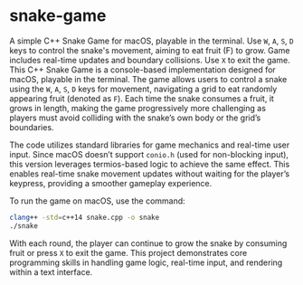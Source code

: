 # snake-game
A simple C++ Snake Game for macOS, playable in the terminal. Use `W`, `A`, `S`, `D` keys to control the snake's movement, aiming to eat fruit (F) to grow. Game includes real-time updates and boundary collisions. Use `X` to exit the game.
This C++ Snake Game is a console-based implementation designed for macOS, playable in the terminal. The game allows users to control a snake using the `W`, `A`, `S`, `D` keys for movement, navigating a grid to eat randomly appearing fruit (denoted as `F`). Each time the snake consumes a fruit, it grows in length, making the game progressively more challenging as players must avoid colliding with the snake’s own body or the grid’s boundaries.

The code utilizes standard libraries for game mechanics and real-time user input. Since macOS doesn’t support `conio.h` (used for non-blocking input), this version leverages termios-based logic to achieve the same effect. This enables real-time snake movement updates without waiting for the player’s keypress, providing a smoother gameplay experience.

To run the game on macOS, use the command:
```bash
clang++ -std=c++14 snake.cpp -o snake
./snake
```

With each round, the player can continue to grow the snake by consuming fruit or press `X` to exit the game. This project demonstrates core programming skills in handling game logic, real-time input, and rendering within a text interface.
